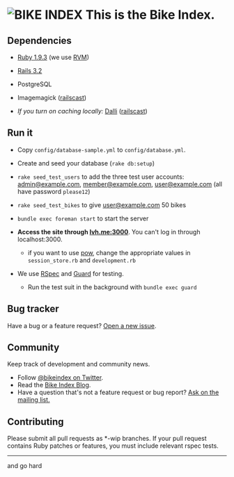 # ![BIKE INDEX](https://github.com/bikeindex/webapp/blob/master/bike_index.png?raw=true) This is the Bike Index.

## Dependencies

- [Ruby 1.9.3](http://www.ruby-lang.org/en/) (we use [RVM](https://rvm.io/))

- [Rails 3.2](http://rubyonrails.org/)

- PostgreSQL

- Imagemagick ([railscast](http://railscasts.com/episodes/374-image-manipulation?view=asciicast))

- *If you turn on caching locally:* [Dalli](https://github.com/mperham/dalli) ([railscast](http://railscasts.com/episodes/380-memcached-dalli?view=asciicast))


## Run it

- Copy `config/database-sample.yml` to `config/database.yml`.

- Create and seed your database (`rake db:setup`)

- `rake seed_test_users` to add the three test user accounts: admin@example.com, member@example.com, user@example.com (all have password `please12`)

- `rake seed_test_bikes` to give user@example.com 50 bikes

- `bundle exec foreman start` to start the server

- **Access the site through [lvh.me:3000](http://lvh.me:300)**. You can't log in through localhost:3000.
 
  - if you want to use [pow](http://pow.cx/), change the appropriate values in `session_store.rb` and `development.rb`

- We use [RSpec](https://github.com/rspec/rspec) and [Guard](https://github.com/guard/guard) for testing. 
    
    - Run the test suit in the background with `bundle exec guard`



## Bug tracker

Have a bug or a feature request? [Open a new issue](https://github.com/bikeindex/webapp/issues).


## Community

Keep track of development and community news.

- Follow [@bikeindex on Twitter](http://twitter.com/bikeindex).
- Read the [Bike Index Blog](https://bikeindex.org/blog).
- Have a question that's not a feature request or bug report? [Ask on the mailing list.](http://groups.google.com/group/bike-index)



## Contributing

Please submit all pull requests as *-wip branches. If your pull request contains Ruby patches or features, you must include relevant rspec tests.

---

and go hard